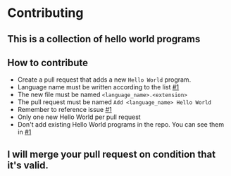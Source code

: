# Contributing
## This is a collection of hello world programs
## How to contribute
- Create a pull request that adds a new `Hello World` program.
- Language name must be written according to the list [#1](https://github.com/knightking100/hello-worlds/issues/1)
- The new file must be named `<language_name>.<extension>`
- The pull request must be named `Add <language_name> Hello World`
- Remember to reference issue [#1](https://github.com/knightking100/hello-worlds/issues/1)
- Only one new Hello World per pull request
- Don't add existing Hello World programs in the repo. You can see them in [#1](https://github.com/knightking100/hello-worlds/issues/1)
## I will merge your pull request on condition that it's valid.
